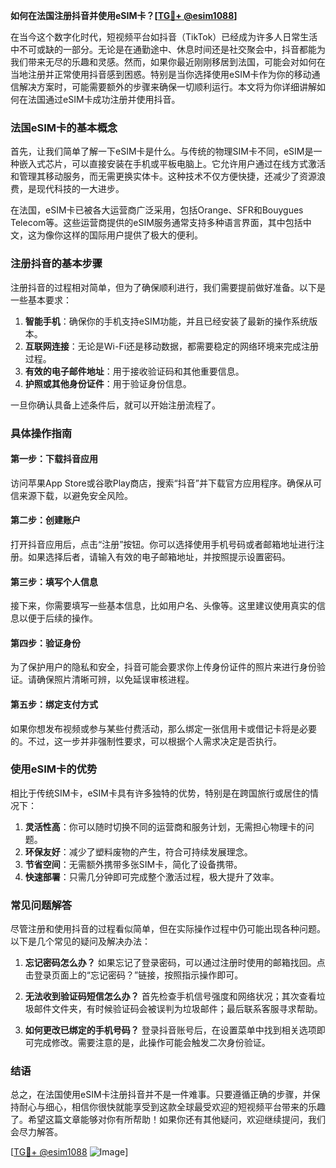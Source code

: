 **如何在法国注册抖音并使用eSIM卡？[[TG💪+ @esim1088](https://t.me/s/esim1088)]**

在当今这个数字化时代，短视频平台如抖音（TikTok）已经成为许多人日常生活中不可或缺的一部分。无论是在通勤途中、休息时间还是社交聚会中，抖音都能为我们带来无尽的乐趣和灵感。然而，如果你最近刚刚移居到法国，可能会对如何在当地注册并正常使用抖音感到困惑。特别是当你选择使用eSIM卡作为你的移动通信解决方案时，可能需要额外的步骤来确保一切顺利运行。本文将为你详细讲解如何在法国通过eSIM卡成功注册并使用抖音。

### 法国eSIM卡的基本概念

首先，让我们简单了解一下eSIM卡是什么。与传统的物理SIM卡不同，eSIM是一种嵌入式芯片，可以直接安装在手机或平板电脑上。它允许用户通过在线方式激活和管理其移动服务，而无需更换实体卡。这种技术不仅方便快捷，还减少了资源浪费，是现代科技的一大进步。

在法国，eSIM卡已被各大运营商广泛采用，包括Orange、SFR和Bouygues Telecom等。这些运营商提供的eSIM服务通常支持多种语言界面，其中包括中文，这为像你这样的国际用户提供了极大的便利。

### 注册抖音的基本步骤

注册抖音的过程相对简单，但为了确保顺利进行，我们需要提前做好准备。以下是一些基本要求：

1. **智能手机**：确保你的手机支持eSIM功能，并且已经安装了最新的操作系统版本。
2. **互联网连接**：无论是Wi-Fi还是移动数据，都需要稳定的网络环境来完成注册过程。
3. **有效的电子邮件地址**：用于接收验证码和其他重要信息。
4. **护照或其他身份证件**：用于验证身份信息。

一旦你确认具备上述条件后，就可以开始注册流程了。

### 具体操作指南

#### 第一步：下载抖音应用
访问苹果App Store或谷歌Play商店，搜索“抖音”并下载官方应用程序。确保从可信来源下载，以避免安全风险。

#### 第二步：创建账户
打开抖音应用后，点击“注册”按钮。你可以选择使用手机号码或者邮箱地址进行注册。如果选择后者，请输入有效的电子邮箱地址，并按照提示设置密码。

#### 第三步：填写个人信息
接下来，你需要填写一些基本信息，比如用户名、头像等。这里建议使用真实的信息以便于后续的操作。

#### 第四步：验证身份
为了保护用户的隐私和安全，抖音可能会要求你上传身份证件的照片来进行身份验证。请确保照片清晰可辨，以免延误审核进程。

#### 第五步：绑定支付方式
如果你想发布视频或参与某些付费活动，那么绑定一张信用卡或借记卡将是必要的。不过，这一步并非强制性要求，可以根据个人需求决定是否执行。

### 使用eSIM卡的优势

相比于传统SIM卡，eSIM卡具有许多独特的优势，特别是在跨国旅行或居住的情况下：

1. **灵活性高**：你可以随时切换不同的运营商和服务计划，无需担心物理卡的问题。
2. **环保友好**：减少了塑料废物的产生，符合可持续发展理念。
3. **节省空间**：无需额外携带多张SIM卡，简化了设备携带。
4. **快速部署**：只需几分钟即可完成整个激活过程，极大提升了效率。

### 常见问题解答

尽管注册和使用抖音的过程看似简单，但在实际操作过程中仍可能出现各种问题。以下是几个常见的疑问及解决办法：

1. **忘记密码怎么办？**
   如果忘记了登录密码，可以通过注册时使用的邮箱找回。点击登录页面上的“忘记密码？”链接，按照指示操作即可。

2. **无法收到验证码短信怎么办？**
   首先检查手机信号强度和网络状况；其次查看垃圾邮件文件夹，有时候验证码会被误判为垃圾邮件；最后联系客服寻求帮助。

3. **如何更改已绑定的手机号码？**
   登录抖音账号后，在设置菜单中找到相关选项即可完成修改。需要注意的是，此操作可能会触发二次身份验证。

### 结语

总之，在法国使用eSIM卡注册抖音并不是一件难事。只要遵循正确的步骤，并保持耐心与细心，相信你很快就能享受到这款全球最受欢迎的短视频平台带来的乐趣了。希望这篇文章能够对你有所帮助！如果你还有其他疑问，欢迎继续提问，我们会尽力解答。

[[TG💪+ @esim1088](https://t.me/s/esim1088) ![Image](https://i.postimg.cc/4NQfJmqS/Snipaste-2025-05-13-00-14-12.png)]